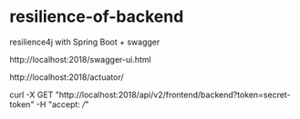 # resilience-of-backend
resilience4j with Spring Boot + swagger

http://localhost:2018/swagger-ui.html

http://localhost:2018/actuator/

curl -X GET "http://localhost:2018/api/v2/frontend/backend?token=secret-token" -H  "accept: */*"

